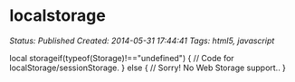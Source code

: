 # localstorage

_Status: Published_
_Created: 2014-05-31 17:44:41_
_Tags: html5, javascript_

local storageif(typeof(Storage)!=="undefined")
  {
  // Code for localStorage/sessionStorage.
  }
else
  {
  // Sorry! No Web Storage support..
  }